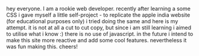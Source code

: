 hey everyone. I am a rookie web developer.
recently after learning a some CSS i gave myself a little self-project - to replicate the apple india website (for educational purposes only)
i tried doing the same and here is my attempt.
it is not at all a cut to cut copy, but since i am still learning i aimed to utilise what i know :)
there is no use of javascript.
in the future i intend to make this site more reactive and add some cool features.
nevertheless it was fun making this.
cheers!
